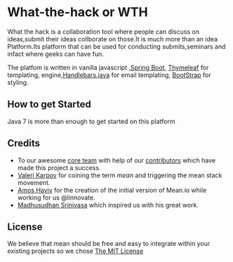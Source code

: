 # What-the-hack or WTH


What the hack is a collaboration tool where people can discuss on ideas,submit their ideas collborate on those.It is much more than an idea Platform.Its platform that can be used for conducting submits,seminars and infact where geeks can have fun.

The platfom is written in vanilla javascript ,[Spring Boot](http://projects.spring.io/spring-boot/),
[Thymeleaf](http://www.thymeleaf.org/) for templating, engine,[Handlebars.java](https://github.com/jknack/handlebars.java) for email templating,
[BootStrap](http://getbootstrap.com/css/) for styling.

## How to get Started 
Java 7 is more than enough to get started on this platform



## Credits
  * To our awesome <a href="https://github.com/orgs/linnovate/teams/mean">core team</a> with help of our <a href="https://github.com/linnovate/mean/graphs/contributors">contributors</a> which have made this project a success.
  * <a href="https://github.com/vkarpov15">Valeri Karpov</a> for coining the term *mean* and triggering the mean stack movement.
  * <a href="https://github.com/amoshaviv">Amos Haviv</a>  for the creation of the initial version of Mean.io while working for us @linnovate.
  * <a href="https://github.com/madhums/">Madhusudhan Srinivasa</a> which inspired us with his great work.

## License
We believe that mean should be free and easy to integrate within your existing projects so we chose [The MIT License](http://opensource.org/licenses/MIT)



